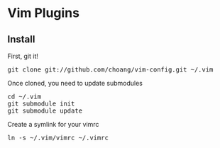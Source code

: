 # Vim Plugins

## Install

First, git it!
<pre>
git clone git://github.com/choang/vim-config.git ~/.vim
</pre>

Once cloned, you need to update submodules
<pre>
cd ~/.vim
git submodule init
git submodule update
</pre>

Create a symlink for your vimrc
<pre>
ln -s ~/.vim/vimrc ~/.vimrc
</pre>

